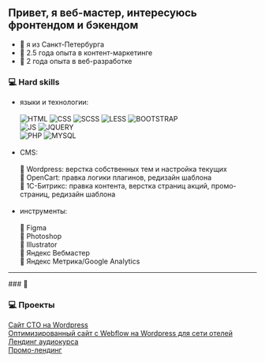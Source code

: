 ## Привет, я веб-мастер, интересуюсь фронтендом и бэкендом

- 📍 я из Санкт-Петербурга
- 📍 2.5 года опыта в контент-маркетинге
- 📍 2 года опыта в веб-разработке

### 💻 Hard skills

- языки и технологии:<br><br>
![HTML](https://img.shields.io/badge/-html-orange)
![CSS](https://img.shields.io/badge/-css-green)
![SCSS](https://img.shields.io/badge/-scss-blueviolet)
![LESS](https://img.shields.io/badge/-less-blue)
![BOOTSTRAP](https://img.shields.io/badge/-bootstrap-blueviolet)<br>
![JS](https://img.shields.io/badge/-js-yellow)
![JQUERY](https://img.shields.io/badge/-jquery-blue)<br>
![PHP](https://img.shields.io/badge/-php-blue)
![MYSQL](https://img.shields.io/badge/-mysql-blue)<br><br>
- CMS:<br><br>
📍 Wordpress: верстка собственных тем и настройка текущих<br>
📍 OpenCart: правка логики плагинов, редизайн шаблона<br>
📍 1С-Битрикс: правка контента, верстка страниц акций, промо-страниц, редизайн шаблона<br><br>
- инструменты:<br><br>
📍 Figma <br>
📍 Photoshop<br>
📍 Illustrator<br>
📍 Яндекс Вебмастер <br>
📍 Яндекс Метрика/Google Analytics

<hr>
### 🔗

### 💻 Проекты

[Сайт СТО на Wordpress](https://trans-hub.ru/)<br>
[Оптимизированный сайт с Webflow на Wordpress для сети отелей](https://www.kravtgroup.com/)<br>
[Лендинг аудиокурса](https://language-efficiency.com/jane_stories/)<br>
[Промо-лендинг](https://langme.ru/lk/promo/summer-21.php)
